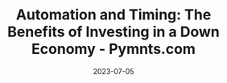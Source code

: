 ---
category:
- .nan
date: 2023-07-05
keyword_suggestion: wordpress management services
post_inspiration: https://www.pymnts.com/spend-management/2023/automation-and-timing-the-benefits-of-investing-in-a-down-economy/
silot_terms: digital transformation
title: '<b>Automation</b> and Timing: The Benefits of Investing in a Down Economy
  - Pymnts.com'
---